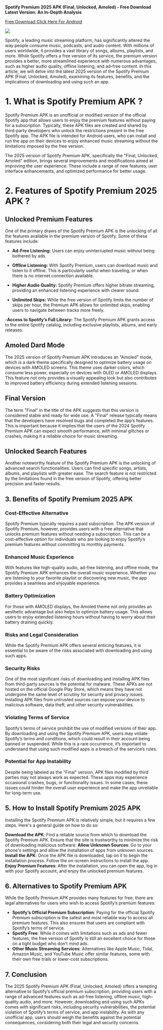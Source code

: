 **Spotify Premium 2025 APK (Final, Unlocked, Amoled) - Free Download Latest Version: An In-Depth Analysis**

 [Free Download Click Here For Android](https://modhkt.com/apps/spotify-premium/)

![ ](https://github.com/modhkt/test/blob/0a2a7f3ff27c43d5f2c1d6934424404b76b24b84/401485476-7a0eb73b-287b-4512-90a6-ed17b8580266.png)

Spotify, a leading music streaming platform, has significantly altered the way people consume music, podcasts, and audio content. With millions of users worldwide, it provides a vast library of songs, albums, playlists, and more. While Spotify offers a free version of its service, the premium version provides a better, more streamlined experience with numerous advantages, such as higher audio quality, offline listening, and ad-free content. In this article, we will delve into the latest 2025 version of the Spotify Premium APK (Final, Unlocked, Amoled), examining its features, benefits, and the implications of downloading and using such an app.

 # 1. **What is Spotify Premium APK ?**

 Spotify Premium APK is an unofficial or modified version of the official Spotify app that allows users to enjoy the premium features without paying for a subscription. Typically, these APK files are created and shared by third-party developers who unlock the restrictions present in the free Spotify app. The APK file is intended for Android users, who can install and run the app on their devices to enjoy enhanced music streaming without the limitations imposed by the free version.

 The 2025 version of Spotify Premium APK, specifically the "Final, Unlocked, Amoled" edition, brings several improvements and modifications aimed at improving the user experience. These include a range of new features, user interface enhancements, and optimized performance for better usage.

# 2. **Features of Spotify Premium 2025 APK ?**

## **Unlocked Premium Features**
One of the primary draws of the Spotify Premium APK is the unlocking of all the features available in the premium version of Spotify. Some of these features include:

- **Ad-Free Listening:** Users can enjoy uninterrupted music without being bothered by ads.

- **Offline Listening:** With Spotify Premium, users can download music and listen to it offline. This is particularly useful when traveling, or when there is no internet connection available.

- **Higher Audio Quality:** Spotify Premium offers higher bitrate streaming, providing an enhanced listening experience with clearer sound.

- **Unlimited Skips:** While the free version of Spotify limits the number of skips per hour, the Premium APK allows for unlimited skips, enabling users to navigate between tracks more freely.

-**Access to Spotify’s Full Library:** The Spotify Premium APK grants access to the entire Spotify catalog, including exclusive playlists, albums, and early releases.
  
  ## **Amoled Dard Mode**
  The 2025 version of Spotify Premium APK introduces an "Amoled" mode, which is a dark theme specifically designed to optimize battery usage on devices with AMOLED screens. This theme uses darker colors, which consume less power, especially on devices with OLED or AMOLED displays. This feature not only provides a visually appealing look but also contributes to improved battery efficiency during extended listening sessions.

  ## **Final Version**
  The term "Final" in the title of the APK suggests that this version is considered stable and ready for wide use. A "Final" release typically means that the developers have resolved bugs and completed the app’s features. This is important because it implies that the users of the 2024 Spotify Premium APK can expect smooth performance, with minimal glitches or crashes, making it a reliable choice for music streaming.
  ## **Unlocked Search Features**
  Another noteworthy feature of the Spotify Premium APK is the unlocking of advanced search functionalities. Users can find specific songs, artists, albums, and playlists with greater ease. The search feature is not restricted by the limitations found in the free version of Spotify, offering better precision and faster results.
## 3. **Benefits of Spotify Premium 2025 APK**
### **Cost-Effective Alternative**
Spotify Premium typically requires a paid subscription. The APK version of Spotify Premium, however, provides users with a free alternative that unlocks premium features without needing a subscription. This can be a cost-effective option for individuals who are looking to enjoy Spotify’s premium features without committing to monthly payments.
### **Enhanced Music Experience**
With features like high-quality audio, ad-free listening, and offline mode, the Spotify Premium APK enhances the overall music experience. Whether you are listening to your favorite playlist or discovering new music, the app provides a seamless and enjoyable experience.
### **Battery Optimization**
For those with AMOLED displays, the Amoled theme not only provides an aesthetic advantage but also helps to optimize battery usage. This allows users to enjoy extended listening hours without having to worry about their battery draining quickly.
### **Risks and Legal Consideration**
While the Spotify Premium APK offers several enticing features, it is essential to be aware of the risks associated with downloading and using such apps.
### **Security Risks**
One of the most significant risks of downloading and installing APK files from third-party sources is the potential for malware. These APKs are not hosted on the official Google Play Store, which means they have not undergone the same level of scrutiny for security and privacy issues. Installing APK files from untrusted sources can expose your device to malicious software, data theft, and other security vulnerabilities.
### **Violating Terms of Service**
Spotify’s terms of service prohibit the use of modified versions of their app. By downloading and using the Spotify Premium APK, users may violate Spotify’s terms and conditions, which could result in their account being banned or suspended. While this is a rare occurrence, it’s important to understand that using such modified apps is a breach of the service’s rules.
### **Potential for App Instability**
Despite being labeled as the "Final" version, APK files modified by third parties may not always work as expected. These apps may experience occasional crashes, bugs, or functionality issues. In some cases, these issues could hinder the overall user experience and make the app unreliable for long-term use.
## 5. **How to Install Spotify Premium 2025 APK**
Installing the Spotify Premium APK is relatively simple, but it requires a few steps. Here's a general guide on how to do so:

**Download the APK**: Find a reliable source from which to download the Spotify Premium APK. Ensure that the site is trustworthy to minimize the risk of downloading malicious software.
**Allow Unknown Sources**: Go to your phone's settings and allow the installation of apps from unknown sources.
**Install the APK**: Once the APK file is downloaded, tap on it to begin the installation process. Follow the on-screen instructions to install the app.
 **Enjoy Premium Features**: After the installation, you can open the app, log in with your Spotify account, and enjoy the unlocked premium features.
## 6. **Alternatives to Spotify Premium APK**
While the Spotify Premium APK provides many features for free, there are legal alternatives for users who wish to access Spotify’s premium features:
- **Spotify’s Official Premium Subscription**: Paying for the official Spotify Premium subscription is the safest and most reliable way to access all premium features. This also ensures that users are compliant with Spotify’s terms of service.
- **Spotify Free**: While it comes with limitations such as ads and fewer features, the free version of Spotify is still an excellent choice for those on a tight budget who don’t mind ads.
- **Other Music Streaming Services**: Alternatives like Apple Music, Tidal, Amazon Music, and YouTube Music offer similar features, some with their own free trials or lower-cost subscriptions.
## 7. **Conclusion**
The 2025 Spotify Premium APK (Final, Unlocked, Amoled) offers a tempting alternative to Spotify’s official premium subscription, providing users with a range of advanced features such as ad-free listening, offline music, high-quality audio, and more. However, downloading and using such APKs comes with significant risks, including security vulnerabilities, the potential violation of Spotify’s terms of service, and app instability. As with any unofficial app, users should weigh the benefits against the potential consequences, considering both their legal and security concerns.

